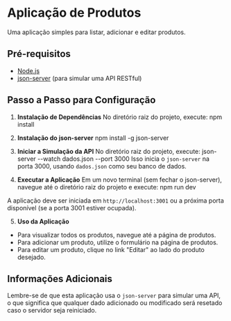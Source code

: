 # Aplicação de Produtos

Uma aplicação simples para listar, adicionar e editar produtos.

## Pré-requisitos

- [Node.js](https://nodejs.org/en/)
- [json-server](https://www.npmjs.com/package/json-server) (para simular uma API RESTful)

## Passo a Passo para Configuração

1. **Instalação de Dependências**
   No diretório raiz do projeto, execute:
npm install

2. **Instalação do json-server**
npm install -g json-server

3. **Iniciar a Simulação da API**
No diretório raiz do projeto, execute:
json-server --watch dados.json --port 3000
Isso inicia o `json-server` na porta 3000, usando `dados.json` como seu banco de dados.

4. **Executar a Aplicação**
Em um novo terminal (sem fechar o json-server), navegue até o diretório raiz do projeto e execute:
npm run dev

A aplicação deve ser iniciada em `http://localhost:3001` ou a próxima porta disponível (se a porta 3001 estiver ocupada).

5. **Uso da Aplicação**
- Para visualizar todos os produtos, navegue até a página de produtos.
- Para adicionar um produto, utilize o formulário na página de produtos.
- Para editar um produto, clique no link "Editar" ao lado do produto desejado.

## Informações Adicionais

Lembre-se de que esta aplicação usa o `json-server` para simular uma API, o que significa que qualquer dado adicionado ou modificado será resetado caso o servidor seja reiniciado.
